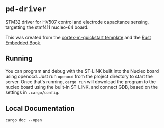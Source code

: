# `pd-driver`

STM32 driver for HV507 control and electrode capacitance sensing, targetting the stmf411 nucleo-64 board. 

This was created from the [cortex-m-quickstart template](https://github.com/rust-embedded/cortex-m-quickstart) and the [Rust Embedded Book](https://rust-embedded.github.io/book). 

## Running

You can program and debug with the ST-LINK built into the Nucleo board using openocd. Just run `openocd` from the project directory to start the server. Once that's running, `cargo run` will download the program to the nucleo board using the built-in ST-LINK, and connect GDB, based on the settings in `.cargo/config`. 

## Local Documentation

`cargo doc --open`